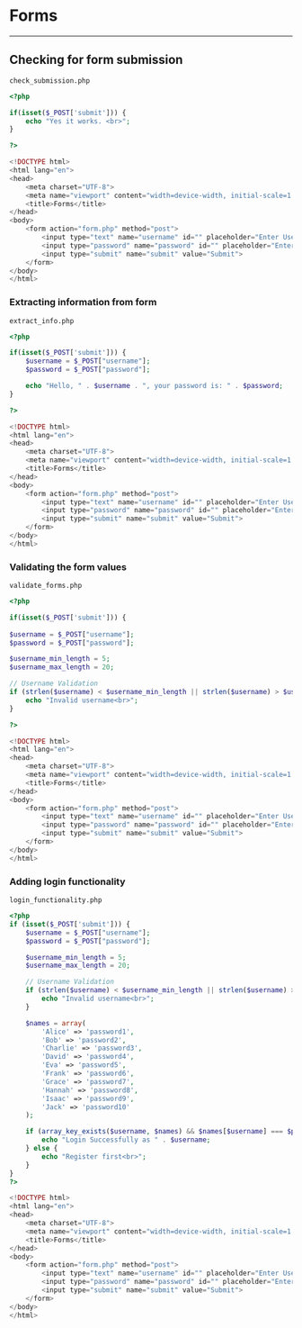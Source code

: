 # Forms

___

## Checking for form submission

```check_submission.php```

```php
<?php

if(isset($_POST['submit'])) {
    echo "Yes it works. <br>";
}

?>

<!DOCTYPE html>
<html lang="en">
<head>
    <meta charset="UTF-8">
    <meta name="viewport" content="width=device-width, initial-scale=1.0">
    <title>Forms</title>
</head>
<body>
    <form action="form.php" method="post">
        <input type="text" name="username" id="" placeholder="Enter Username... "><br>
        <input type="password" name="password" id="" placeholder="Enter Password... "><br>
        <input type="submit" name="submit" value="Submit">
    </form>
</body>
</html>
```

### Extracting information from form

```extract_info.php```

```php
<?php

if(isset($_POST['submit'])) {
    $username = $_POST["username"];
    $password = $_POST["password"];

    echo "Hello, " . $username . ", your password is: " . $password;
}

?>

<!DOCTYPE html>
<html lang="en">
<head>
    <meta charset="UTF-8">
    <meta name="viewport" content="width=device-width, initial-scale=1.0">
    <title>Forms</title>
</head>
<body>
    <form action="form.php" method="post">
        <input type="text" name="username" id="" placeholder="Enter Username... "><br>
        <input type="password" name="password" id="" placeholder="Enter Password... "><br>
        <input type="submit" name="submit" value="Submit">
    </form>
</body>
</html>
```

### Validating the form values

```validate_forms.php```

```php
<?php

if(isset($_POST['submit'])) {
    
$username = $_POST["username"];
$password = $_POST["password"];

$username_min_length = 5;
$username_max_length = 20;

// Username Validation
if (strlen($username) < $username_min_length || strlen($username) > $username_max_length) {
    echo "Invalid username<br>";
}

?>

<!DOCTYPE html>
<html lang="en">
<head>
    <meta charset="UTF-8">
    <meta name="viewport" content="width=device-width, initial-scale=1.0">
    <title>Forms</title>
</head>
<body>
    <form action="form.php" method="post">
        <input type="text" name="username" id="" placeholder="Enter Username... "><br>
        <input type="password" name="password" id="" placeholder="Enter Password... "><br>
        <input type="submit" name="submit" value="Submit">
    </form>
</body>
</html>
```

### Adding login functionality

```login_functionality.php```

```php
<?php
if (isset($_POST['submit'])) {
    $username = $_POST["username"];
    $password = $_POST["password"];

    $username_min_length = 5;
    $username_max_length = 20;

    // Username Validation
    if (strlen($username) < $username_min_length || strlen($username) > $username_max_length) {
        echo "Invalid username<br>";
    }

    $names = array(
        'Alice' => 'password1',
        'Bob' => 'password2',
        'Charlie' => 'password3',
        'David' => 'password4',
        'Eva' => 'password5',
        'Frank' => 'password6',
        'Grace' => 'password7',
        'Hannah' => 'password8',
        'Isaac' => 'password9',
        'Jack' => 'password10'
    );

    if (array_key_exists($username, $names) && $names[$username] === $password) {
        echo "Login Successfully as " . $username;
    } else {
        echo "Register first<br>";
    }
}
?>

<!DOCTYPE html>
<html lang="en">
<head>
    <meta charset="UTF-8">
    <meta name="viewport" content="width=device-width, initial-scale=1.0">
    <title>Forms</title>
</head>
<body>
    <form action="form.php" method="post">
        <input type="text" name="username" id="" placeholder="Enter Username... "><br>
        <input type="password" name="password" id="" placeholder="Enter Password... "><br>
        <input type="submit" name="submit" value="Submit">
    </form>
</body>
</html>
```
